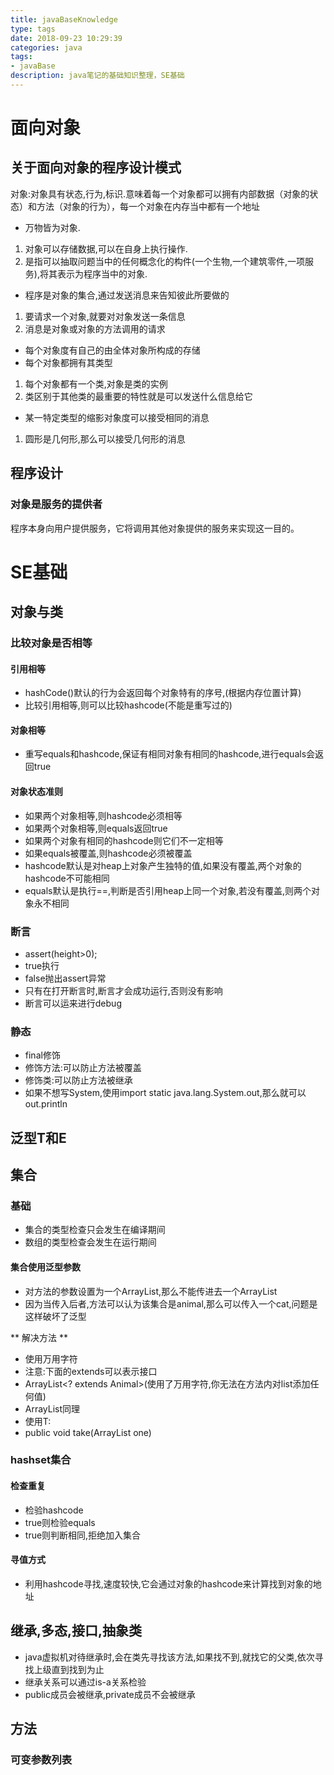 ```yaml
---
title: javaBaseKnowledge
type: tags
date: 2018-09-23 10:29:39
categories: java
tags:
- javaBase
description: java笔记的基础知识整理，SE基础
---
```

# 面向对象 #
## 关于面向对象的程序设计模式 ##

对象:对象具有状态,行为,标识.意味着每一个对象都可以拥有内部数据（对象的状态）和方法（对象的行为），每一个对象在内存当中都有一个地址

- 万物皆为对象.
1. 对象可以存储数据,可以在自身上执行操作.
2. 是指可以抽取问题当中的任何概念化的构件(一个生物,一个建筑零件,一项服务),将其表示为程序当中的对象.

- 程序是对象的集合,通过发送消息来告知彼此所要做的
1. 要请求一个对象,就要对对象发送一条信息
2. 消息是对象或对象的方法调用的请求

- 每个对象度有自己的由全体对象所构成的存储
- 每个对象都拥有其类型
1. 每个对象都有一个类,对象是类的实例
2. 类区别于其他类的最重要的特性就是可以发送什么信息给它

- 某一特定类型的缩影对象度可以接受相同的消息
1. 圆形是几何形,那么可以接受几何形的消息

## 程序设计 ##

### 对象是服务的提供者 ###

程序本身向用户提供服务，它将调用其他对象提供的服务来实现这一目的。

# SE基础 #

## 对象与类 ##

### 比较对象是否相等 ###

#### 引用相等 ####

- hashCode()默认的行为会返回每个对象特有的序号,(根据内存位置计算)
- 比较引用相等,则可以比较hashcode(不能是重写过的)
 
#### 对象相等 ####

- 重写equals和hashcode,保证有相同对象有相同的hashcode,进行equals会返回true

#### 对象状态准则 ####

- 如果两个对象相等,则hashcode必须相等
- 如果两个对象相等,则equals返回true
- 如果两个对象有相同的hashcode则它们不一定相等
- 如果equals被覆盖,则hashcode必须被覆盖
- hashcode默认是对heap上对象产生独特的值,如果没有覆盖,两个对象的hashcode不可能相同
- equals默认是执行==,判断是否引用heap上同一个对象,若没有覆盖,则两个对象永不相同


### 断言 ###

- assert(height>0);   
- true执行   
- false抛出assert异常
- 只有在打开断言时,断言才会成功运行,否则没有影响
- 断言可以运来进行debug

### 静态 ###

- final修饰
- 修饰方法:可以防止方法被覆盖
- 修饰类:可以防止方法被继承
- 如果不想写System,使用import static java.lang.System.out,那么就可以out.println

## 泛型T和E ##

## 集合 ##

### 基础 ###

- 集合的类型检查只会发生在编译期间
- 数组的类型检查会发生在运行期间

#### 集合使用泛型参数 ####

- 对方法的参数设置为一个ArrayList<Animal>,那么不能传进去一个ArrayList<Dog>
- 因为当传入后者,方法可以认为该集合是animal,那么可以传入一个cat,问题是这样破坏了泛型


** 解决方法 **
- 使用万用字符
- 注意:下面的extends可以表示接口
- ArrayList<? extends Animal>(使用了万用字符,你无法在方法内对list添加任何值)
- ArrayList<T extends Animal>同理
- 使用T:
- public <T extends Animal> void take(ArrayList<T> one)

### hashset集合 ###

#### 检查重复 ####

- 检验hashcode
- true则检验equals
- true则判断相同,拒绝加入集合
 
#### 寻值方式 ####

- 利用hashcode寻找,速度较快,它会通过对象的hashcode来计算找到对象的地址

## 继承,多态,接口,抽象类 ##


- java虚拟机对待继承时,会在类先寻找该方法,如果找不到,就找它的父类,依次寻找上级直到找到为止
- 继承关系可以通过is-a关系检验
- public成员会被继承,private成员不会被继承  

## 方法

### 可变参数列表
